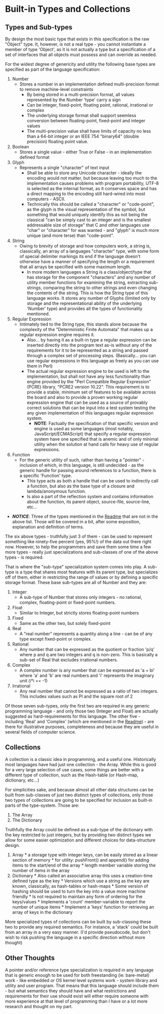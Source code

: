 # Built-in Types and Collections
## Types and Sub-types

By design the most basic type that exists in this specification is the raw "Object" type. It, however, is not a real type - you cannot instantiate a member of type 'Object', as it is not actually a type but a specification of a set of interfaces that all objects must possess and can override as needed.

For the widest degree of genericity and utility the following base types are specified as part of the language specification:

 1. Number
    * Stores a number in an implementation defined multi-precision format to remove machine-level constraints
      * By being stored in a multi-precision format, all values represented by the Number 'type' carry a sign
      * Can be integer, fixed-point, floating point, rational, irrational or complex
      * The underlying storage format shall support seemless conversion between floating-point, fixed-point and integer values
      * The multi-precision value shall have limits of capacity no less than a 64-bit integer or an IEEE 754 "binary64" (double precision) floating point value.
 1. Boolean
    * Stores a single value - either True or False - in an implementation defined format
 1. Glyph
    * Represents a single "character" of text input
      * Shall be able to store any Unicode character - ideally the encoding would not matter, but because leaving too much to the implementation causes problems with program portability, UTF-8 is selected as the internal format, as it conserves space and has a direct mapping to the encoding still hard-wired into most computers - ASCII.
      * Technically this should be called a "character" or "code-point", as the glyph is the visual representation of the symbol, but something that would uniquely identify this as not being the classical "can be simply cast to an integer and is the smallest addressable size of storage" that C and other languages use "char" or "character" for was wanted - and "glyph" is much more unique (and more terse) than "code-point".
 1. String
    * Owing to brevity of storage and how computers work, a string is, classically, an array of a languages "character" type, with some form of special delimiter markings its end if the language doesn't otherwise have a manner of specifying the length or a requirement that all arrays be specified with some maximum length.
      * In more modern languages a String is a class/object/type that has storage for the component "characters" and any number of utility member functions for examining the string, extracting sub-strings, comparing the string to other strings and even changing the contents of the string. This is how the String type of this language works. It stores any number of Glyphs (limited only by storage and the representational ability of the underlying 'Number' type) and provides all the types of functionality mentioned.
 1. Regular Expression
    * Intimately tied to the String type, this stands alone because the complexity of the "Deterministic Finite Automata" that makes up a regular expression engine requires it.
      * Also... by having it as a built-in type a regular expression can be inserted directly into the program text as-is without any of the requirements for it to be represented as a string and passed through a complex set of processing steps. (Basically... you can use regular expressions in this language as freely as you can use them in Perl)
      * The actual regular expression engine to be used is left to the implementation, but shall not have any less functionality than engine provided by the "Perl Compatible Regular Expression" (PCRE) library, "PCRE2 version 10.22". This requirement is to provide a stable, minimum set of features to be available across the board and also to provide a proven working regular expression engine that can be used as a source of provably correct solutions that can be input into a test system testing the any given implementation of this languages regular expression system.
        * __NOTE__: Factually the specification of that specific version and engine is used as some languages (most notably, JavaScript/ECMAScript) that specify a regular expression system have one specified that is anemic and of only minimal utility when the solution at hand calls for heavy use of regular expressions.
 1. Function
    * For the generic utility of such, rather than having a "pointer" - inclusion of which, in this language, is still undecided - as the generic handle for passing around references to a function, there is a specific 'Function' type.
      * This type acts as both a handle that can be used to indirectly call a function, but also as the base type of a closure and lambda/anonymous function.
      * Is also a part of the reflection system and contains information about the function, its parent object, source-file, source-line, etc...

 * ___NOTICE___: Three of the types mentioned in the [Readme](ideas-for-a-new-language/README.md) that are not in the above list. Those will be covered in a bit, after some exposition, explanation and definition of terms.
  
The six above types - truthfully just 3 of them - can be used to represent something like ninety-five percent (yes, 95%!) of the data out there right now. However, to help the programmers and save them some time a few more types - really just specializations and sub-classes of one of the above types - is required.

That is where the "sub-type" specialization system comes into play. A sub-type is a type that shares most features with its parent type, but specializes off of them, either in restricting the range of values or by defining a specific storage format. These base sub-types are all of Number and they are:

 1. Integer
    * A sub-type of Number that stores only integers - no rational, complex, floating-point or fixed-point numbers.
 1. Float
    * Similar to Integer, but strictly stores floating-point numbers
 1. Fixed
    * Same as the other two, but solely fixed-point
 1. Real
    * A "real number" represents a quantity along a line - can be of any type except fixed-point or complex.
 1. Rational
    * Any number that can be expressed as the quotient or fraction 'p/q' where p and q are two integers and q is non-zero. This is basically a sub-set of Real that excludes irrational numbers.
 1. Complex
    * A complex number is any number that can be expressed as 'a + bi' where 'a' and 'b' are real numbers and 'i' represents the imaginary unit (i*i == -1)
 1. Irrational
    * Any real number that cannot be expressed as a ratio of two integers. This includes values such as PI and the square root of 2
	
Of those seven sub-types, only the first two are required in any generic programming language - and only those two (Integer and Float) are actually suggested as hard-requirements for this language. The other five - including 'Real' and 'Complex' (which are mentioned in the [Readme](ideas-for-a-new-language/README.md)) - are there for illustrative purposes, completeness and because they are useful in several fields of computer science.

## Collections

A collection is a classic idea in programming, and a useful one. Historically most languages have had just one collection - the Array. While this is good for a very large selection of use cases, some things are better with a different type of collection, such as the Hash-table (or Hash-map, dictionary, etc...)

For simplicities sake, and because almost all other data structures can be built from sub-classes of just two distinct types of collections, only those two types of collections are going to be specified for inclusion as built-in parts of the type-system. Those are:

  1. The Array
  1. The Dictionary

Truthfully the Array could be defined as a sub-type of the dictionary with the key restricted to just integers, but by providing two distinct types we allow for some easier optimization and different choices for data-structure design.

  1. Array
    * a storage type with integer keys, can be easily stored as a linear section of memory
    * for utility: pushFront() and append() for adding items to the start/end of the array
    * length member variable storing the number of items in the array
  1. Dictionary
    * Also called an associative array this uses a creation-time defined type as the key
    * Versions which use a string as the key are known, classically, as hash-tables or hash-maps
    * Some version of hashing should be used to turn the key into a value more machine friendly
    * Is not required to maintain any form of ordering for the keys/values
    * Implements a 'count' member-variable to report the number of unique items
    * Implement a 'keys' function for retrieving an array of keys in the dictionary
	
More specialized types of collections can be built by sub-classing these two to provide any required semantics. For instance, a 'stack' could be built from an array in a very easy manner. (I'd provide pseudocode, but don't wish to risk pushing the language in a specific direction without more thought)

## Other Thoughts
A pointer and/or reference type specialization is required in any language that is generic enough to be used for both freestanding (ie: bare-metal) work - like embedded or OS kernel level systems work - system library and utility and user program. That means that this language should include them - but what semantics they should have and what restrictions and requirements for their use should exist will either require someone with more experience at that level of programming than I have or a lot more research and thought on my part.
